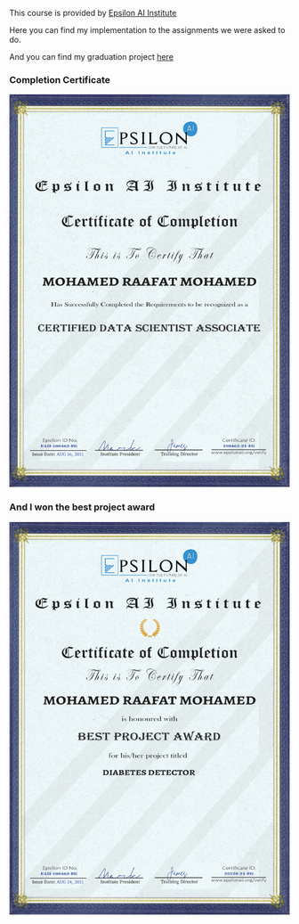 This course is provided by [Epsilon AI Institute](https://epsilonaii.org/)

Here you can find my implementation to the assignments we were asked to do. 

And you can find my graduation project [here](https://github.com/MohamedRaafat188/Diabetes-Detection-Project)

### Completion Certificate
![completion certificate](./certificate.png "certificate")

### And I won the best project award 
![Best Project Award Certificate](./Best_Project_Award.png "Best Project Award Certificate")